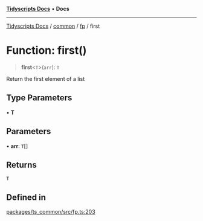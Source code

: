 [**Tidyscripts Docs**](../../../../../README.md) • **Docs**

***

[Tidyscripts Docs](../../../../../globals.md) / [common](../../../README.md) / [fp](../README.md) / first

# Function: first()

> **first**\<`T`\>(`arr`): `T`

Return the first element of a list

## Type Parameters

• **T**

## Parameters

• **arr**: `T`[]

## Returns

`T`

## Defined in

[packages/ts\_common/src/fp.ts:203](https://github.com/sheunaluko/tidyscripts/blob/master/packages/ts_common/src/fp.ts#L203)
